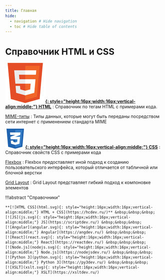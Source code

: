 ```yaml
---
title: Главная
hide:
  - navigation # Hide navigation
  - toc # Hide table of contents
---
```


# Справочник HTML и CSS

<div class="layout layout2" markdown="1">

<div class="cell" markdown="1">

**[![HTML](html.svg){: style="height:16px;width:16px;vertical-align:middle;"} HTML](/html/)**
: Справочник по тегам HTML с примерами кода.

[MIME-типы](/html/list-mime-types/)
: Типы данных, которые могут быть переданы посредством сети интернет с применением стандарта MIME

</div>

<div class="cell" markdown="1">

**[![CSS](css.svg){: style="height:16px;width:16px;vertical-align:middle;"} CSS](/css/)**
: Справочник свойств CSS с примерами кода

[Flexbox](/flex/)
: Flexbox предоставляет иной подход к созданию пользовательского интерфейса, который отличается от табличной или блочной верстки

[Grid Layout](/grid/)
: Grid Layout представляет гибкий подход к компоновке элементов

</div>

</div>

!!!abstract "Справочники"

    **[![HTML CSS](html.svg){: style="height:16px;width:16px;vertical-align:middle;"} HTML + CSS](https://hcdev.ru/)** &nbsp;&nbsp;&nbsp;
    [![JS](js.svg){: style="height:16px;width:16px;vertical-align:middle;"} JS](https://scriptdev.ru/) &nbsp;&nbsp;&nbsp;
    [![Angular](angular.svg){: style="height:16px;width:16px;vertical-align:middle;"} Angular](https://angdev.ru/) &nbsp;&nbsp;&nbsp;
    [![React](react.svg){: style="height:16px;width:16px;vertical-align:middle;"} React](https://reactdev.ru/) &nbsp;&nbsp;&nbsp;
    [![Node.js](nodejs.svg){: style="height:16px;width:16px;vertical-align:middle;"} Node.js](https://nodejsdev.ru/) &nbsp;&nbsp;&nbsp;
    [![Python 3](python.svg){: style="height:16px;width:16px;vertical-align:middle;"} Python 3](https://py3dev.ru/) &nbsp;&nbsp;&nbsp;
    [![XSLT](xslt.svg){: style="height:16px;width:16px;vertical-align:middle;"} XSLT](https://xsltdev.ru/)

<!--
Планы

- [SCSS](https://github.com/mikaspell/sass-site-rus/blob/rus-version/source/guide.html.haml)

- [MongoDB](https://github.com/jsmarkus/the-little-mongodb-book/blob/master/ru/mongodb.markdown)
- [MariaDB](https://oracleplsql.ru/mariadb-manual.html)

- [Git](https://github.com/progit/progit2-ru)

- [MDN](https://github.com/mdn/translated-content/tree/main/files/ru/web)
-->
